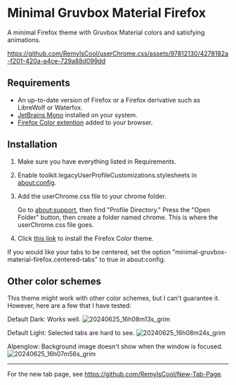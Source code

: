 # Minimal Gruvbox Material Firefox
A minimal Firefox theme with Gruvbox Material colors and satisfying animations.



https://github.com/RemyIsCool/userChrome.css/assets/97812130/4278182a-f201-420a-a4ce-729a88d099dd


## Requirements
 - An up-to-date version of Firefox or a Firefox derivative such as LibreWolf or Waterfox.
 - [JetBrains Mono](https://www.jetbrains.com/lp/mono/) installed on your system.
 - [Firefox Color extention](https://addons.mozilla.org/en-CA/firefox/addon/firefox-color/) added to your browser.

## Installation
1. Make sure you have everything listed in Requirements.
2. Enable toolkit.legacyUserProfileCustomizations.stylesheets in [about:config](about:config).
3. Add the userChrome.css file to your chrome folder.
 
    Go to [about:support](about:support), then find "Profile Directory." Press the "Open Folder" button, then create a folder named chrome. This is where the userChrome.css file goes.
4. Click [this link](https://color.firefox.com/?theme=XQAAAAKGAQAAAAAAAABBKYhm849SCia73laEGccwS-xMDPr5iE6wEt17lnFu4uAqMsdEr66zA4hyQFpjnIdIqexC6jk0ujxh3YezY5q8Yibz3vKnXSdVRwFGs8MGkNcRmXXkVBYSSb5AZytOH-ZH-2fJHXOM2cMauhgxI-owK6hf70XV6B-CNgSQ8ezEFHnV3IYDQizRHgzyz4-QTV3e2qMGHFZQ86mhpKNfHjKK6Ay7Rw6VO4ffFxgcOJhEOGZegOZPzluYPS3grJZyeCZz6Y1js48jUOlOXyXnJ9VOUhG__2C1sgA) to install the Firefox Color theme.

If you would like your tabs to be centered, set the option "minimal-gruvbox-material-firefox.centered-tabs" to true in about:config.

## Other color schemes
This theme might work with other color schemes, but I can't guarantee it. However, here are a few that I have tested:

Default Dark: Works well.
![20240625_16h08m13s_grim](https://github.com/RemyIsCool/userChrome.css/assets/97812130/1f2ea03b-fd94-46f1-9543-0dd8ae1dff4c)

Default Light: Selected tabs are hard to see.
![20240625_16h08m24s_grim](https://github.com/RemyIsCool/userChrome.css/assets/97812130/f6bd95db-0206-4372-af82-f9f03af9c9c1)

Alpenglow: Background image doesn't show when the window is focused.
![20240625_16h07m56s_grim](https://github.com/RemyIsCool/userChrome.css/assets/97812130/49ff0b71-d887-41a8-bd8f-c9dd1e2344c7)

---
For the new tab page, see https://github.com/RemyIsCool/New-Tab-Page.
